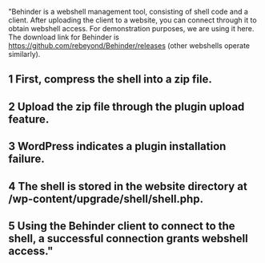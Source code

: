 "Behinder is a webshell management tool, consisting of shell code and a client. After uploading the client to a website, you can connect through it to obtain webshell access. For demonstration purposes, we are using it here. The download link for Behinder is https://github.com/rebeyond/Behinder/releases (other webshells operate similarly).

## 1 First, compress the shell into a zip file.

## 2 Upload the zip file through the plugin upload feature.
## 3 WordPress indicates a plugin installation failure.
## 4 The shell is stored in the website directory at /wp-content/upgrade/shell/shell.php.
## 5 Using the Behinder client to connect to the shell, a successful connection grants webshell access."
